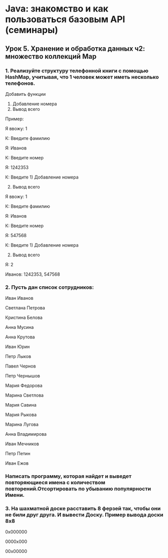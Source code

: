 # Java: знакомство и как пользоваться базовым API (семинары)
## Урок 5. Хранение и обработка данных ч2: множество коллекций Map
### 1. Реализуйте структуру телефонной книги с помощью HashMap, учитывая, что 1 человек может иметь несколько телефонов.

Добавить функции 
1) Добавление номера
2) Вывод всего

Пример:

Я ввожу: 1

К: Введите фамилию

Я: Иванов

К: Введите номер

Я: 1242353

К: Введите 1) Добавление номера

2) Вывод всего

Я ввожу: 1

К: Введите фамилию

Я: Иванов

К: Введите номер

Я: 547568

К: Введите 1) Добавление номера

2) Вывод всего

Я: 2

Иванов: 1242353, 547568

### 2. Пусть дан список сотрудников:
Иван Иванов

Светлана Петрова

Кристина Белова

Анна Мусина

Анна Крутова

Иван Юрин

Петр Лыков

Павел Чернов

Петр Чернышов

Мария Федорова

Марина Светлова

Мария Савина

Мария Рыкова

Марина Лугова

Анна Владимирова

Иван Мечников

Петр Петин

Иван Ежов

### Написать программу, которая найдет и выведет повторяющиеся имена с количеством повторений.Отсортировать по убыванию популярности Имени.

### 3. На шахматной доске расставить 8 ферзей так, чтобы они не били друг друга. И вывести Доску. Пример вывода доски 8x8
0x000000

0000x000

00x00000